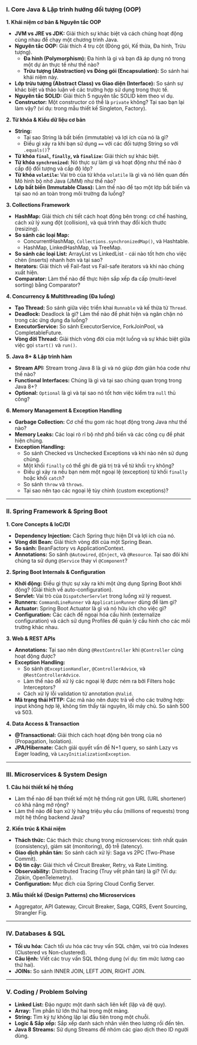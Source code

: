 ### **I. Core Java & Lập trình hướng đối tượng (OOP)**

**1. Khái niệm cơ bản & Nguyên tắc OOP**
*   **JVM vs JRE vs JDK:** Giải thích sự khác biệt và cách chúng hoạt động cùng nhau để chạy một chương trình Java.
*   **Nguyên tắc OOP:** Giải thích 4 trụ cột (Đóng gói, Kế thừa, Đa hình, Trừu tượng).
    *   **Đa hình (Polymorphism):** Đa hình là gì và bạn đã áp dụng nó trong một dự án thực tế như thế nào?
    *   **Trừu tượng (Abstraction) vs Đóng gói (Encapsulation):** So sánh hai khái niệm này.
*   **Lớp trừu tượng (Abstract Class) vs Giao diện (Interface):** So sánh sự khác biệt và thảo luận về các trường hợp sử dụng trong thực tế.
*   **Nguyên tắc SOLID:** Giải thích 5 nguyên tắc SOLID kèm theo ví dụ.
*   **Constructor:** Một constructor có thể là `private` không? Tại sao bạn lại làm vậy? (ví dụ: trong mẫu thiết kế Singleton, Factory).

**2. Từ khóa & Kiểu dữ liệu cơ bản**
*   **String:**
    *   Tại sao String là bất biến (immutable) và lợi ích của nó là gì?
    *   Điều gì xảy ra khi bạn sử dụng `==` với các đối tượng String so với `.equals()`?
*   **Từ khóa `final`, `finally`, và `finalize`:** Giải thích sự khác biệt.
*   **Từ khóa `synchronized`:** Nó thực sự làm gì và hoạt động như thế nào ở cấp độ đối tượng và cấp độ lớp?
*   **Từ khóa `volatile`:** Vai trò của từ khóa `volatile` là gì và nó liên quan đến Mô hình bộ nhớ Java (JMM) như thế nào?
*   **Lớp bất biến (Immutable Class):** Làm thế nào để tạo một lớp bất biến và tại sao nó an toàn trong môi trường đa luồng?

**3. Collections Framework**
*   **HashMap:** Giải thích chi tiết cách hoạt động bên trong: cơ chế hashing, cách xử lý xung đột (collision), và quá trình thay đổi kích thước (resizing).
*   **So sánh các loại Map:**
    *   ConcurrentHashMap, `Collections.synchronizedMap()`, và Hashtable.
    *   HashMap, LinkedHashMap, và TreeMap.
*   **So sánh các loại List:** ArrayList vs LinkedList - cái nào tốt hơn cho việc chèn (inserts) nhanh hơn và tại sao?
*   **Iterators:** Giải thích về Fail-fast vs Fail-safe iterators và khi nào chúng xuất hiện.
*   **Comparator:** Làm thế nào để thực hiện sắp xếp đa cấp (multi-level sorting) bằng Comparator?

**4. Concurrency & Multithreading (Đa luồng)**
*   **Tạo Thread:** So sánh giữa việc triển khai `Runnable` và kế thừa từ `Thread`.
*   **Deadlock:** Deadlock là gì? Làm thế nào để phát hiện và ngăn chặn nó trong các ứng dụng đa luồng?
*   **ExecutorService:** So sánh ExecutorService, ForkJoinPool, và CompletableFuture.
*   **Vòng đời Thread:** Giải thích vòng đời của một luồng và sự khác biệt giữa việc gọi `start()` và `run()`.

**5. Java 8+ & Lập trình hàm**
*   **Stream API:** Stream trong Java 8 là gì và nó giúp đơn giản hóa code như thế nào?
*   **Functional Interfaces:** Chúng là gì và tại sao chúng quan trọng trong Java 8+?
*   **Optional:** `Optional` là gì và tại sao nó tốt hơn việc kiểm tra `null` thủ công?

**6. Memory Management & Exception Handling**
*   **Garbage Collection:** Cơ chế thu gom rác hoạt động trong Java như thế nào?
*   **Memory Leaks:** Các loại rò rỉ bộ nhớ phổ biến và các công cụ để phát hiện chúng.
*   **Exception Handling:**
    *   So sánh Checked vs Unchecked Exceptions và khi nào nên sử dụng chúng.
    *   Một khối `finally` có thể ghi đè giá trị trả về từ khối `try` không?
    *   Điều gì xảy ra nếu bạn ném một ngoại lệ (exception) từ khối `finally` hoặc khối `catch`?
    *   So sánh `throw` và `throws`.
    *   Tại sao nên tạo các ngoại lệ tùy chỉnh (custom exceptions)?

---

### **II. Spring Framework & Spring Boot**

**1. Core Concepts & IoC/DI**
*   **Dependency Injection:** Cách Spring thực hiện DI và lợi ích của nó.
*   **Vòng đời Bean:** Giải thích vòng đời của một Spring Bean.
*   **So sánh:** BeanFactory vs ApplicationContext.
*   **Annotations:** So sánh `@Autowired`, `@Inject`, và `@Resource`. Tại sao đôi khi chúng ta sử dụng `@Service` thay vì `@Component`?

**2. Spring Boot Internals & Configuration**
*   **Khởi động:** Điều gì thực sự xảy ra khi một ứng dụng Spring Boot khởi động? (Giải thích về auto-configuration).
*   **Servlet:** Vai trò của `DispatcherServlet` trong luồng xử lý request.
*   **Runners:** `CommandLineRunner` và `ApplicationRunner` dùng để làm gì?
*   **Actuator:** Spring Boot Actuator là gì và nó hữu ích cho việc gì?
*   **Configuration:** Các cách để ngoại hóa cấu hình (externalize configuration) và cách sử dụng Profiles để quản lý cấu hình cho các môi trường khác nhau.

**3. Web & REST APIs**
*   **Annotations:** Tại sao nên dùng `@RestController` khi `@Controller` cũng hoạt động được?
*   **Exception Handling:**
    *   So sánh `@ExceptionHandler`, `@ControllerAdvice`, và `@RestControllerAdvice`.
    *   Làm thế nào để xử lý các ngoại lệ được ném ra bởi Filters hoặc Interceptors?
    *   Cách xử lý lỗi validation từ annotation `@Valid`.
*   **Mã trạng thái HTTP:** Các mã nào nên được trả về cho các trường hợp: input không hợp lệ, không tìm thấy tài nguyên, lỗi máy chủ. So sánh 500 và 503.

**4. Data Access & Transaction**
*   **@Transactional:** Giải thích cách hoạt động bên trong của nó (Propagation, Isolation).
*   **JPA/Hibernate:** Cách giải quyết vấn đề N+1 query, so sánh Lazy vs Eager loading, và `LazyInitializationException`.

---

### **III. Microservices & System Design**

**1. Câu hỏi thiết kế hệ thống**
*   Làm thế nào để bạn thiết kế một hệ thống rút gọn URL (URL shortener) có khả năng mở rộng?
*   Làm thế nào để bạn xử lý hàng triệu yêu cầu (millions of requests) trong một hệ thống backend Java?

**2. Kiến trúc & Khái niệm**
*   **Thách thức:** Các thách thức chung trong microservices: tính nhất quán (consistency), giám sát (monitoring), độ trễ (latency).
*   **Giao dịch phân tán:** So sánh cách xử lý: Saga vs 2PC (Two-Phase Commit).
*   **Độ tin cậy:** Giải thích về Circuit Breaker, Retry, và Rate Limiting.
*   **Observability:** Distributed Tracing (Truy vết phân tán) là gì? (Ví dụ: Zipkin, OpenTelemetry).
*   **Configuration:** Mục đích của Spring Cloud Config Server.

**3. Mẫu thiết kế (Design Patterns) cho Microservices**
*   Aggregator, API Gateway, Circuit Breaker, Saga, CQRS, Event Sourcing, Strangler Fig.

---

### **IV. Databases & SQL**

*   **Tối ưu hóa:** Cách tối ưu hóa các truy vấn SQL chậm, vai trò của Indexes (Clustered vs Non-clustered).
*   **Câu lệnh:** Viết các truy vấn SQL thông dụng (ví dụ: tìm mức lương cao thứ hai).
*   **JOINs:** So sánh INNER JOIN, LEFT JOIN, RIGHT JOIN.

---

### **V. Coding / Problem Solving**

*   **Linked List:** Đảo ngược một danh sách liên kết (lặp và đệ quy).
*   **Array:** Tìm phần tử lớn thứ hai trong một mảng.
*   **String:** Tìm ký tự không lặp lại đầu tiên trong một chuỗi.
*   **Logic & Sắp xếp:** Sắp xếp danh sách nhân viên theo lương rồi đến tên.
*   **Java 8 Streams:** Sử dụng Streams để nhóm các giao dịch theo ID người dùng.